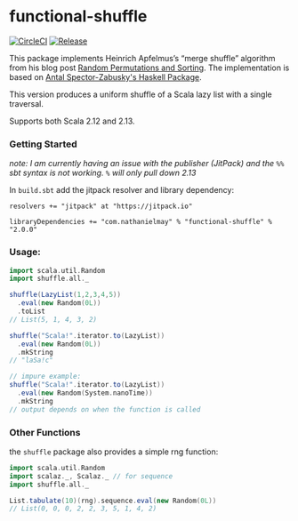 # functional-shuffle
[![CircleCI](https://circleci.com/gh/nathaniel-may/functional-shuffle.svg?style=svg)](https://circleci.com/gh/nathaniel-may/functional-shuffle)
[![Release](https://jitpack.io/v/nathaniel-may/functional-shuffle.svg)](https://jitpack.io/#User/Repo)

This package implements Heinrich Apfelmus’s “merge shuffle” algorithm from his blog post [Random Permutations and Sorting](https://apfelmus.nfshost.com/articles/random-permutations.html). The implementation is based on [Antal Spector-Zabusky's Haskell Package](https://github.com/antalsz/functional-shuffle).

This version produces a uniform shuffle of a Scala lazy list with a single traversal.

Supports both Scala 2.12 and 2.13.

### Getting Started
*note: I am currently having an issue with the publisher (JitPack) and the `%%` sbt syntax is not working. `%` will only pull down 2.13*  

In `build.sbt` add the jitpack resolver and library dependency:
```
resolvers += "jitpack" at "https://jitpack.io"

libraryDependencies += "com.nathanielmay" % "functional-shuffle" % "2.0.0"
```

### Usage:
```scala
import scala.util.Random
import shuffle.all._

shuffle(LazyList(1,2,3,4,5))
  .eval(new Random(0L))
  .toList
// List(5, 1, 4, 3, 2)

shuffle("Scala!".iterator.to(LazyList))
  .eval(new Random(0L))
  .mkString
// "laSa!c"

// impure example:
shuffle("Scala!".iterator.to(LazyList))
  .eval(new Random(System.nanoTime))
  .mkString
// output depends on when the function is called
```

### Other Functions
the `shuffle` package also provides a simple rng function:
```scala
import scala.util.Random
import scalaz._, Scalaz._ // for sequence
import shuffle.all._

List.tabulate(10)(rng).sequence.eval(new Random(0L))
// List(0, 0, 0, 2, 2, 3, 5, 1, 4, 2)
```